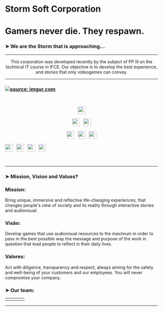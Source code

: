 # Storm Soft Corporation

# Gamers never die. They respawn.

### ➤ We are the Storm that is approaching... 

---

<p align='center'>This corporation was developed recently by the subject of PP III on the technical IT course in IFCE. Our objective is to develop
the best experience, and stories that only videogames can convey.</p>

---

### <a href="https://imgur.com/wihujtU"><img src="https://i.imgur.com/wihujtU.jpg" title="source: imgur.com" /></a>

<br>

<p  align="center">

<img src="https://img.shields.io/badge/javascript%20-%23323330.svg?&style=for-the-badge&logo=javascript&logoColor=%23F7DF1E" height="25"/>
  </p><p  align="center">

<img src="https://img.shields.io/badge/html5-%23E34F26.svg?style=for-the-badge&logo=html5&logoColor=white" height="25"/>  
  &nbsp;
<img src="https://img.shields.io/badge/css3-%231572B6.svg?style=for-the-badge&logo=css3&logoColor=white" height="25"/>
  </p>
  
  <p  align="center">

  
<img src="https://img.shields.io/badge/react-00000F?style=for-the-badge&logo=reacte&logoColor=white" height="25"/>
  &nbsp;
<img src="https://img.shields.io/badge/Firebase-00000F?style=for-the-badge&logo=firebase&logoColor=white" height="25"/>
  &nbsp;
<img src="https://img.shields.io/badge/Visual%20Studio%20Code-0078d7.svg?style=for-the-badge&logo=visual-studio-code&logoColor=white" height="25"/>  
 </p><palign="center">

  
<img src="https://img.shields.io/badge/github-%23121011.svg?style=for-the-badge&logo=github&logoColor=white" height="25">
 &nbsp;
<img src="https://img.shields.io/badge/git-%23F05033.svg?style=for-the-badge&logo=git&logoColor=white" height="25">
 &nbsp;
<img src="https://img.shields.io/badge/trello-0078D6?style=for-the-badge&logo=trello&logoColor=white" height="25">
 &nbsp; 
<img src="https://img.shields.io/badge/rpgmaker-0078D6?style=for-the-badge&logo=rpgmaker&logoColor=white" height="25">

</p>
<br>

---

### ➤ Mission, Vision and Values?

<h3> Mission: </h3> 
  <p> Bring unique, immersive and reflective life-changing experiences, that changes
  people's view of society and its reality through interactive stories and
  audiovisual. </p>
  
<h3> Visão: </h3>
 <p> Develop games that use audiovisual resources to the maximum in order to pass in the best possible way
  the message and purpose of the work in question that lead people to reflect in their daily lives. </p>

<h3> Valores: </h3>
  <p> Act with diligence, transparency and respect, always aiming for the safety and well-being of your customers and our employees.
  You will never compromise your company. </p>

### ➤ Our team:

<div align="center">
<table>
  <tbody>
    <tr>
      <td align="center"> </td>
      <td align="center"></td>
      <td align="center"></td>
      <td align="center"></td>
    </tr>
  </tbody>
</table>
</div>

--- 
</div>
